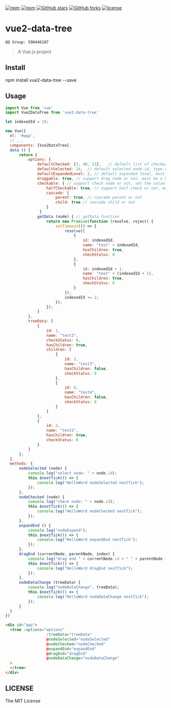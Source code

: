 [![npm](https://img.shields.io/npm/v/vue2-data-tree.svg )](https://www.npmjs.com/package/vue2-data-tree)
[![npm](https://img.shields.io/npm/dm/vue2-data-tree.svg)](https://www.npmjs.com/package/vue2-data-tree)
[![GitHub stars](https://img.shields.io/github/stars/tinwan/vue2-data-tree.svg?style=social&label=Stars&style=for-the-badge)](https://github.com/tinwan/vue2-data-tree/stargazers)
[![GitHub forks](https://img.shields.io/github/forks/tinwan/vue2-data-tree.svg?style=social&label=Fork&style=for-the-badge)](https://github.com/tinwan/vue2-data-tree/network)
[![license](https://img.shields.io/github/license/mashape/apistatus.svg)]()

# vue2-data-tree

```QQ Group: 596446187``` <br/>

> A Vue.js project

## Install
npm install vue2-data-tree --save

## Usage

```js
import Vue from 'vue'
import Vue2DataTree from 'vue2-data-tree'

let indexedId = 10;

new Vue({
  el: '#app',
  // ...
  components: {Vue2DataTree},
  data () {
      return {
          options: {
              defaultChecked: [3, 40, 13],   // default list of checked node-id, type of every item must be same to the node-id's type
              defaultSelected: 24,  // default selected node-id, type of this config must be same to the node-id's type
              defaultExpandedLevel: 2, // default expanded level, must be a number
              draggable: true, // support drag node or not, must be a boolean, default value is false
              checkable: { // support check node or not, set the value to be false will disable check, default value is like this
                  halfCheckable: true, // support half-check or not, must be a boolean, default value is false
                  cascade: {
                      parent: true, // cascade parent or not
                      child: true // cascade child or not
                  }
               }
              getData (node) { // getData function
                  return new Promise(function (resolve, reject) {
                      setTimeout(() => {
                          resolve([
                              {
                                  id: indexedId,
                                  name: "test" + indexedId,
                                  hasChildren: true,
                                  checkStatus: 0
                              },
                              {
                                  id: indexedId + 1,
                                  name: "test" + (indexedId + 1),
                                  hasChildren: true,
                                  checkStatus: 0
                              }
                          ]);
                          indexedId += 2;
                      });
                  });
              }
          },
          treeData: [
              {
                  id: 1,
                  name: "test1",
                  checkStatus: 0,
                  hasChildren: true,
                  children: [
                      {
                          id: 3,
                          name: "test3",
                          hasChildren: false,
                          checkStatus: 0
                      },
                      {
                          id: 4,
                          name: "test4",
                          hasChildren: false,
                          checkStatus: 0
                      }
                  ]
              },
              {
                  id: 2,
                  name: "test2",
                  hasChildren: true,
                  checkStatus: 0
              }
          ]
      };
  },
  methods: {
      nodeSelected (node) {
          console.log("select node: " + node.id);
          this.$nextTick(() => {
              console.log("HelloWord nodeSelected nextTick");
          });
      },
      nodeChecked (node) {
          console.log("check node: " + node.id);
          this.$nextTick(() => {
              console.log("HelloWord nodeChecked nextTick");
          });
      },
      expandEnd () {
          console.log("nodeExpand");
          this.$nextTick(() => {
              console.log("HelloWord expandEnd nextTick");
          });
      },
      dragEnd (currentNode, parentNode, index) {
          console.log("drag end " + currentNode.id + " " + parentNode + " " + index);
          this.$nextTick(() => {
              console.log("HelloWord dragEnd nextTick");
          });
      },
      nodeDataChange (treeData) {
          console.log("nodeDataChange", treeData);
          this.$nextTick(() => {
              console.log("HelloWord nodeDataChange nextTick");
          });
      }
  }
})
```

```html
<div id="app">
  <tree :options="options"
                  :treeData="treeData"
                  @nodeSelected="nodeSelected"
                  @nodeChecked="nodeChecked"
                  @expandEnd="expandEnd"
                  @dragEnd="dragEnd"
                  @nodeDataChange="nodeDataChange"
  >
  </tree>
</div>
```

## LICENSE

The MIT License

